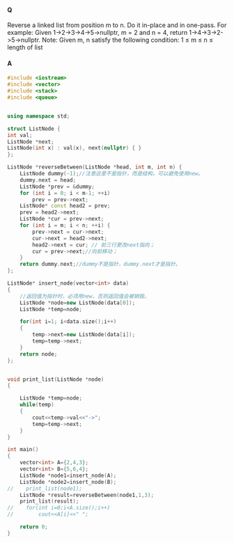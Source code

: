 #### Q

Reverse a linked list from position m to n. Do it in-place and in one-pass.
For example: Given 1->2->3->4->5->nullptr, m = 2 and n = 4,
return 1->4->3->2->5->nullptr.
Note: Given m, n satisfy the following condition: 1 ≤ m ≤ n ≤ length of list 

#### A

```C++
#include <iostream>
#include <vector>
#include <stack>
#include <queue>


using namespace std;

struct ListNode {
int val;
ListNode *next;
ListNode(int x) : val(x), next(nullptr) { }
};

ListNode *reverseBetween(ListNode *head, int m, int n) {
    ListNode dummy(-1);//注意这里不是指针，而是结构，可以避免使用new。
    dummy.next = head;
    ListNode *prev = &dummy;
    for (int i = 0; i < m-1; ++i)
        prev = prev->next;
    ListNode* const head2 = prev;
    prev = head2->next;
    ListNode *cur = prev->next;
    for (int i = m; i < n; ++i) {
        prev->next = cur->next;
        cur->next = head2->next;
        head2->next = cur; // 前三行更改next指向；
        cur = prev->next;//向前移动；
    }
    return dummy.next;//dummy不是指针，dummy.next才是指针。
};

ListNode* insert_node(vector<int> data)
{
    //返回值为指针时，必须用new，否则返回值会被销毁。
    ListNode *node=new ListNode(data[0]);
    ListNode *temp=node;

    for(int i=1; i<data.size();i++)
    {
        temp->next=new ListNode(data[i]);
        temp=temp->next;
    }
    return node;
};


void print_list(ListNode *node)
{

    ListNode *temp=node;
    while(temp)
    {
        cout<<temp->val<<"->";
        temp=temp->next;
    }
}

int main()
{
    vector<int> A={2,4,3};
    vector<int> B={5,6,4};
    ListNode *node1=insert_node(A);
    ListNode *node2=insert_node(B);
//    print_list(node1);
    ListNode *result=reverseBetween(node1,1,3);
    print_list(result);
//    for(int i=0;i<A.size();i++)
//        cout<<A[i]<<" ";

    return 0;
}



```

